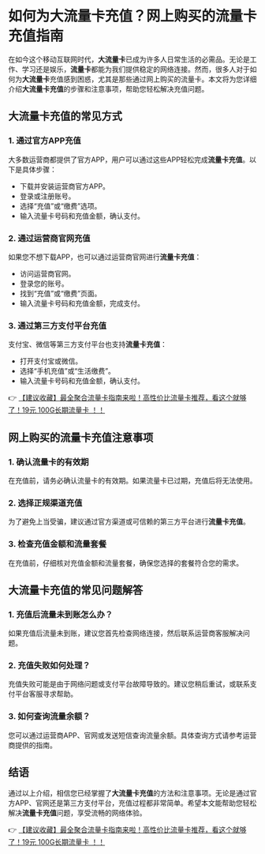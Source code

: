 # 如何为大流量卡充值？网上购买的流量卡充值指南

在如今这个移动互联网时代，**大流量卡**已成为许多人日常生活的必需品。无论是工作、学习还是娱乐，**流量卡**都能为我们提供稳定的网络连接。然而，很多人对于如何为**大流量卡**充值感到困惑，尤其是那些通过网上购买的流量卡。本文将为您详细介绍**大流量卡充值**的步骤和注意事项，帮助您轻松解决充值问题。

## 大流量卡充值的常见方式

### 1. 通过官方APP充值
大多数运营商都提供了官方APP，用户可以通过这些APP轻松完成**流量卡充值**。以下是具体步骤：
- 下载并安装运营商官方APP。
- 登录或注册账号。
- 选择“充值”或“缴费”选项。
- 输入流量卡号码和充值金额，确认支付。

### 2. 通过运营商官网充值
如果您不想下载APP，也可以通过运营商官网进行**流量卡充值**：
- 访问运营商官网。
- 登录您的账号。
- 找到“充值”或“缴费”页面。
- 输入流量卡号码和充值金额，完成支付。

### 3. 通过第三方支付平台充值
支付宝、微信等第三方支付平台也支持**流量卡充值**：
- 打开支付宝或微信。
- 选择“手机充值”或“生活缴费”。
- 输入流量卡号码和充值金额，确认支付。

👉 [【建议收藏】最全聚合流量卡指南来啦！高性价比流量卡推荐，看这个就够了！19元 100G长期流量卡 ！！](https://bit.ly/Liuliangka)

## 网上购买的流量卡充值注意事项

### 1. 确认流量卡的有效期
在充值前，请务必确认流量卡的有效期。如果流量卡已过期，充值后将无法使用。

### 2. 选择正规渠道充值
为了避免上当受骗，建议通过官方渠道或可信赖的第三方平台进行**流量卡充值**。

### 3. 检查充值金额和流量套餐
在充值前，仔细核对充值金额和流量套餐，确保您选择的套餐符合您的需求。

## 大流量卡充值的常见问题解答

### 1. 充值后流量未到账怎么办？
如果充值后流量未到账，建议您首先检查网络连接，然后联系运营商客服解决问题。

### 2. 充值失败如何处理？
充值失败可能是由于网络问题或支付平台故障导致的。建议您稍后重试，或联系支付平台客服寻求帮助。

### 3. 如何查询流量余额？
您可以通过运营商APP、官网或发送短信查询流量余额。具体查询方式请参考运营商提供的指南。

## 结语

通过以上介绍，相信您已经掌握了**大流量卡充值**的方法和注意事项。无论是通过官方APP、官网还是第三方支付平台，充值过程都非常简单。希望本文能帮助您轻松解决**流量卡充值**问题，享受流畅的网络体验。

👉 [【建议收藏】最全聚合流量卡指南来啦！高性价比流量卡推荐，看这个就够了！19元 100G长期流量卡 ！！](https://bit.ly/Liuliangka)
